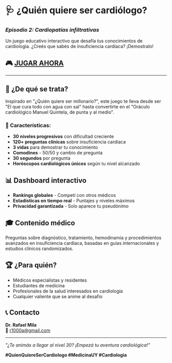 # 🩺 ¿Quién quiere ser cardiólogo?

### *Episodio 2: Cardiopatías infiltrativas*

Un juego educativo interactivo que desafía tus conocimientos de cardiología. ¿Creés que sabés de insuficiencia cardíaca? ¡Demostralo!

## 🎮 [**JUGAR AHORA**](https://tu-usuario.github.io) 

---

## 🏥 ¿De qué se trata?

Inspirado en "¿Quién quiere ser millonario?", este juego te lleva desde ser "El que cura todo con agua con sal" hasta convertirte en el "Oráculo cardiológico Manuel Quintela, de punta y al medio".

### 🎯 Características:

- **30 niveles progresivos** con dificultad creciente
- **120+ preguntas clínicas** sobre insuficiencia cardíaca
- **3 vidas** para demostrar tu conocimiento
- **Comodines** - 50/50 y cambio de pregunta
- **30 segundos** por pregunta
- **Horóscopos cardiológicos únicos** según tu nivel alcanzado

## 📊 Dashboard interactivo

- **Rankings globales** - Competí con otros médicos
- **Estadísticas en tiempo real** - Puntajes y niveles máximos
- **Privacidad garantizada** - Solo aparece tu pseudónimo

## 🎓 Contenido médico

Preguntas sobre diagnóstico, tratamiento, hemodinamia y procedimientos avanzados en insuficiencia cardíaca, basadas en guías internacionales y estudios clínicos randomizados.

## 🏆 ¿Para quién?

- Médicos especialistas y residentes
- Estudiantes de medicina 
- Profesionales de la salud interesados en cardiología
- Cualquier valiente que se anime al desafío

## 📞 Contacto

**Dr. Rafael Mila**  
📧 r1000a@gmail.com

---

*"¿Te animás a llegar al nivel 30? ¡Empezá tu aventura cardiológica!"*

**#QuienQuiereSerCardiologo #MedicinaUY #Cardiologia**
